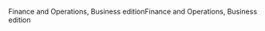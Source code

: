 <span data-ttu-id="bd83c-101">Finance and Operations, Business edition</span><span class="sxs-lookup"><span data-stu-id="bd83c-101">Finance and Operations, Business edition</span></span>